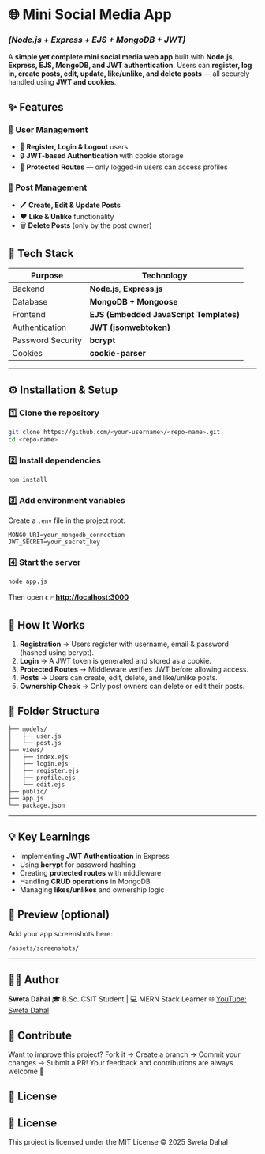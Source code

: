 # 🌐 Mini Social Media App

### *(Node.js + Express + EJS + MongoDB + JWT)*

A **simple yet complete mini social media web app** built with **Node.js, Express, EJS, MongoDB, and JWT authentication**.
Users can **register, log in, create posts, edit, update, like/unlike, and delete posts** — all securely handled using **JWT and cookies**.

## ✨ Features

### 🔐 User Management
* 👤 **Register, Login & Logout** users
* 🔒 **JWT-based Authentication** with cookie storage
* 🔐 **Protected Routes** — only logged-in users can access profiles

### 📝 Post Management
* 🖊️ **Create, Edit & Update Posts**
* ❤️ **Like & Unlike** functionality
* 🗑️ **Delete Posts** (only by the post owner)

## 🧩 Tech Stack

| Purpose           | Technology                              |
| ----------------- | --------------------------------------- |
| Backend           | **Node.js**, **Express.js**             |
| Database          | **MongoDB + Mongoose**                  |
| Frontend          | **EJS (Embedded JavaScript Templates)** |
| Authentication    | **JWT (jsonwebtoken)**                  |
| Password Security | **bcrypt**                              |
| Cookies           | **cookie-parser**                       |

---

## ⚙️ Installation & Setup

### 1️⃣ Clone the repository
```bash
git clone https://github.com/<your-username>/<repo-name>.git
cd <repo-name>
```

### 2️⃣ Install dependencies

```bash
npm install
```

### 3️⃣ Add environment variables
Create a `.env` file in the project root:
```env
MONGO_URI=your_mongodb_connection
JWT_SECRET=your_secret_key
```

### 4️⃣ Start the server

```bash
node app.js
```

Then open 👉 **[http://localhost:3000](http://localhost:3000)**

## 🧠 How It Works
1. **Registration** → Users register with username, email & password (hashed using bcrypt).
2. **Login** → A JWT token is generated and stored as a cookie.
3. **Protected Routes** → Middleware verifies JWT before allowing access.
4. **Posts** → Users can create, edit, delete, and like/unlike posts.
5. **Ownership Check** → Only post owners can delete or edit their posts.

## 📁 Folder Structure
```
├── models/
│   ├── user.js
│   └── post.js
├── views/
│   ├── index.ejs
│   ├── login.ejs
│   ├── register.ejs
│   ├── profile.ejs
│   └── edit.ejs
├── public/
├── app.js
└── package.json
```

---

## 💡 Key Learnings
* Implementing **JWT Authentication** in Express
* Using **bcrypt** for password hashing
* Creating **protected routes** with middleware
* Handling **CRUD operations** in MongoDB
* Managing **likes/unlikes** and ownership logic

## 📸 Preview (optional)
Add your app screenshots here:

```
/assets/screenshots/
```

---

## 👩‍💻 Author
**Sweta Dahal**
🎓 B.Sc. CSIT Student | 💻 MERN Stack Learner
🌐 [YouTube: Sweta Dahal](https://www.youtube.com/@SwetaDahal)

## 🤝 Contribute
Want to improve this project?
Fork it → Create a branch → Commit your changes → Submit a PR!
Your feedback and contributions are always welcome 💬

## 📜 License
## 📜 License
This project is licensed under the MIT License © 2025 Sweta Dahal
